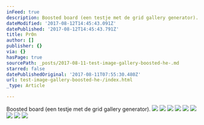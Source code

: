 ```yaml
---
inFeed: true
description: Boosted board (een testje met de grid gallery generator).
dateModified: '2017-08-12T14:45:43.091Z'
datePublished: '2017-08-12T14:45:43.791Z'
title: Pr0n
author: []
publisher: {}
via: {}
hasPage: true
sourcePath: _posts/2017-08-11-test-image-gallery-boosted-he-.md
starred: false
datePublishedOriginal: '2017-08-11T07:55:30.480Z'
url: test-image-gallery-boosted-he-/index.html
_type: Article

---
```

Boosted board (een testje met de grid gallery generator).
![](https://the-grid-user-content.s3-us-west-2.amazonaws.com/af7b8dbd-1cf9-4dc1-8fb2-c0648115cc49.jpg)
![](https://the-grid-user-content.s3-us-west-2.amazonaws.com/02b1f8a5-3f5e-4abe-91ad-9843bf637fe9.jpg)
![](https://s3-us-west-2.amazonaws.com/the-grid-img/p/1691d21e4d8d73e36acbba58f2c0ac0f599f3b16.jpg)
![](https://s3-us-west-2.amazonaws.com/the-grid-img/p/7c173435c8b82d81cecabe465c184dbe3288abe7.jpg)
![](https://the-grid-user-content.s3-us-west-2.amazonaws.com/cffb50ac-01d2-4085-89a5-1be4cb2231d3.jpg)
![](https://the-grid-user-content.s3-us-west-2.amazonaws.com/b50efcfb-85e1-4599-80fc-135bc58b21a9.jpg)
![](https://the-grid-user-content.s3-us-west-2.amazonaws.com/f58f17b4-41bf-46b5-8753-48c37b4a9c22.jpg)
![](https://the-grid-user-content.s3-us-west-2.amazonaws.com/d2dc6aaa-8f78-4279-94f3-031f0e1107a6.jpg)
![](https://the-grid-user-content.s3-us-west-2.amazonaws.com/58ed1e37-0e96-4d60-927d-26d38b33d12e.jpg)